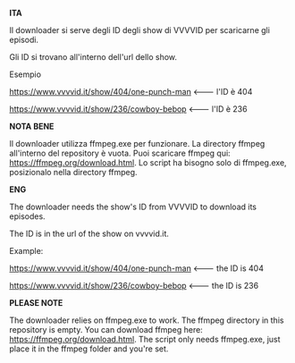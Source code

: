**ITA**

Il downloader si serve degli ID degli show di VVVVID per scaricarne gli episodi.

Gli ID si trovano all'interno dell'url dello show.

Esempio

https://www.vvvvid.it/show/404/one-punch-man <--- l'ID è 404

https://www.vvvvid.it/show/236/cowboy-bebop <--- l'ID è 236


**NOTA BENE**

Il downloader utilizza ffmpeg.exe per funzionare. La directory ffmpeg all'interno del repository è vuota. Puoi scaricare ffmpeg qui: https://ffmpeg.org/download.html. Lo script ha bisogno solo di ffmpeg.exe, posizionalo nella directory ffmpeg.

**ENG**

The downloader needs the show's ID from VVVVID to download its episodes.

The ID is in the url of the show on vvvvid.it.

Example:

https://www.vvvvid.it/show/404/one-punch-man <--- the ID is 404

https://www.vvvvid.it/show/236/cowboy-bebop <--- the ID is 236


**PLEASE NOTE**

The downloader relies on ffmpeg.exe to work. The ffmpeg directory in this repository is empty. You can download ffmpeg here: https://ffmpeg.org/download.html. The script only needs ffmpeg.exe, just place it in the ffmpeg folder and you're set.

